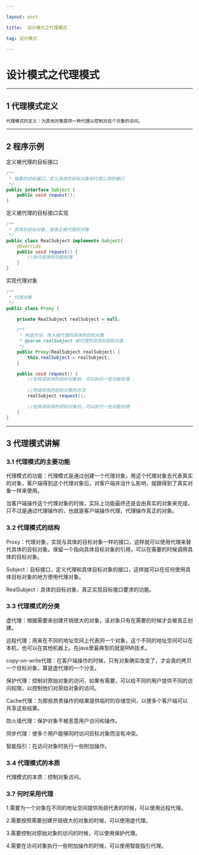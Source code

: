 ```yaml
---

layout: post

title:  设计模式之代理模式

tag: 设计模式

---
```


# 设计模式之代理模式

---

## 1 代理模式定义

```
代理模式的定义：为其他对象提供一种代理以控制对这个对象的访问。
```

---

## 2 程序示例

定义被代理的目标接口

```java
/**
 * 抽象的目标接口，定义具体的目标对象和代理公用的接口
 */
public interface Subject {
    public void request();
}
```

定义被代理的目标接口实现

```java
/**
 * 具体的目标对象，是真正被代理的对象
 */
public class RealSubject implements Subject{
    @Override
    public void request() {
        //执行具体的功能处理
    }
}
```

实现代理对象

```java
/**
 * 代理对象
 */
public class Proxy {

    private RealSubject realSubject = null;

    /**
     * 构造方法，传入被代理的具体的目标对象
     * @param realSubject 被代理的具体的目标对象
     */
    public Proxy(RealSubject realSubject) {
        this.realSubject = realSubject;
    }

    public void request() {
        //在转调具体的目标对象前，可以执行一些功能处理
        
        //转调具体的目标对象的方法
        realSubject.request();

        //在转调具体的目标对象后，可以执行一些功能处理
    }
}
```

---

## 3 代理模式讲解

### 3.1 代理模式的主要功能

代理模式的功能：代理模式是通过创建一个代理对象，用这个代理对象去代表真实的对象，客户端得到这个代理对象后，对客户端并没什么影响，就跟得到了真实对象一样来使用。

当客户端操作这个代理对象的时候，实际上功能最终还是会由真实的对象来完成，只不过是通过代理操作的，也就是客户端操作代理，代理操作真正的对象。

### 3.2 代理模式的结构

Proxy：代理对象，实现与具体的目标对象一样的接口，这样就可以使用代理来替代具体的目标对象。保留一个指向具体目标对象的引用，可以在需要的时候调用具体的目标对象。

Subject：目标接口，定义代理和具体目标对象的接口，这样就可以在任何使用具体目标对象的地方使用代理对象。

RealSubject：具体的目标对象，真正实现目标接口要求的功能。

### 3.3 代理模式的分类

虚代理：根据需要来创建开销很大的对象，该对象只有在需要的时候才会被真正创建。

远程代理：用来在不同的地址空间上代表同一个对象，这个不同的地址空间可以在本机，也可以在其他机器上。在java里最典型的就是RMI技术。

copy-on-write代理：在客户端操作的时候，只有对象确实改变了，才会真的拷贝一个目标对象，算是虚代理的一个分支。

保护代理：控制对原始对象的访问，如果有需要，可以给不同的用户提供不同的访问权限，以控制他们对原始对象的访问。

Cache代理：为那些昂贵操作的结果提供临时的存储空间，以便多个客户端可以共享这些结果。

防火墙代理：保护对象不被恶意用户访问和操作。

同步代理：使多个用户能够同时访问目标对象而没有冲突。

智能指引：在访问对象时执行一些附加操作。

### 3.4 代理模式的本质

代理模式的本质：控制对象访问。

### 3.7 何时采用代理

1.需要为一个对象在不同的地址空间提供局部代表的时候，可以使用远程代理。

2.需要按照需要创建开销很大的对象的时候，可以使用虚代理。

3.需要控制对原始对象的访问的时候，可以使用保护代理。

4.需要在访问对象执行一些附加操作的时候，可以使用智能指引代理。